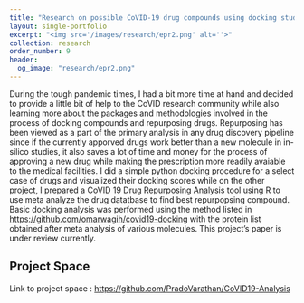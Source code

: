 ```yaml
---
title: "Research on possible CoVID-19 drug compounds using docking studies"
layout: single-portfolio
excerpt: "<img src='/images/research/epr2.png' alt=''>"
collection: research
order_number: 9
header: 
  og_image: "research/epr2.png"
---
```


During the tough pandemic times, I had a bit more time at hand and decided to provide a little bit of help to the CoVID research community while also learning more about the packages and methodologies involved in the process of docking compounds and repurposing drugs. Repurposing has been viewed as a part of the primary analysis in any drug discovery pipeline since if the currently apporved drugs work better than a new molecule in in-silico studies, it also saves a lot of time and money for the process of approving a new drug while making the prescription more readily avaiable to the medical facilities. I did a simple python docking procedure for a select case of drugs and visualized their docking scores while on the other project, I prepared a CoVID 19 Drug Repurposing Analysis tool using R to use meta analyze the drug datatbase to find best repurpopsing compound. Basic docking analysis was performed using the method listed in https://github.com/omarwagih/covid19-docking with the protein list obtained after meta analysis of various molecules. This project’s paper is under review currently.


## Project Space 

Link to project space : https://github.com/PradoVarathan/CoVID19-Analysis